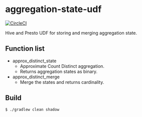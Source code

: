 # aggregation-state-udf

[![CircleCI](https://circleci.com/gh/gom/aggregation-state-udf.svg?style=svg)](https://circleci.com/gh/gom/aggregation-state-udf)

Hive and Presto UDF for storing and merging aggregation state.

## Function list
- approx_distinct_state
  - Approximate Count Distinct aggregation.
  - Returns aggregation states as binary.
- approx_distinct_merge
  - Merge the states and returns cardinality.

## Build
`$ ./gradlew clean shadow`
